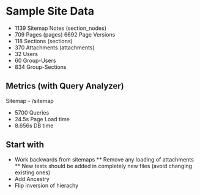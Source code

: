 # Sample Site Data

* 1139 Sitemap Notes (section_nodes)
* 709 Pages (pages) 6692 Page Versions
* 118 Sections (sections)
* 370 Attachments (attachments)
* 32 Users
* 60 Group-Users
* 834 Group-Sections

## Metrics (with Query Analyzer)
Sitemap - /sitemap

* 5700 Queries
* 24.5s Page Load time
* 8.656s DB time

## Start with
* Work backwards from sitemaps
** Remove any loading of attachments
** New tests should be added in completely new files (avoid changing existing ones)
* Add Ancestry
* Flip inversion of hierachy

